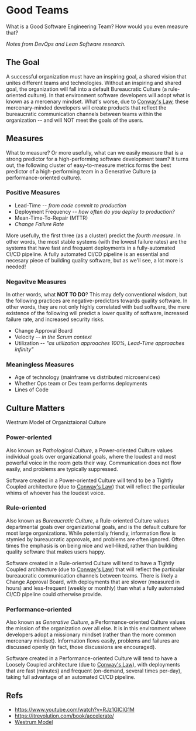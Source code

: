 # Good Teams

What is a Good Software Engineering Team? How would you even measure that? 

*Notes from DevOps and Lean Software research.*

## The Goal

A successful organization must have an inspiring goal, a shared vision that unites different teams and technologies. Without an inspiring and shared goal, the organization will fall into a default Bureaucratic Culture (a rule-oriented culture). In that environment software developers will adopt what is known as a mercenary mindset. What's worse, due to [Conway's Law](https://en.wikipedia.org/wiki/Conway%27s_law), these mercenary-minded developers will create products that reflect the bureaucratic communication channels between teams within the organization -- and will NOT meet the goals of the users.


## Measures

What to measure? Or more usefully, what can we easily measure that is a strong predictor for a high-performing software development team? It turns out, the following cluster of easy-to-measure metrics forms the best predictor of a high-performing team in a Generative Culture (a performance-oriented culture).

### Positive Measures

+ Lead-Time -- *from code commit to production*
+ Deployment Frequency -- *how often do you deploy to production?*
+ Mean-Time-To-Repair (MTTR)
+ *Change Failure Rate*

More usefully, the first three (as a cluster) predict the *fourth measure*. In other words, the most stable systems (with the lowest failure rates) are the systems that have fast and frequent deployments in a fully-automated CI/CD pipeline. A fully automated CI/CD pipeline is an essential and necesary piece of building quality software, but as we'll see, a lot more is needed!

### Negavitve Measures

In other words, what **NOT TO DO**? This may defy conventional wisdom, but the following practices are negative-predictors towards quality software. In other words, they are not only highly correlated with bad software, the mere existence of the following will predict a lower quality of software, increased failure rate, and increased security risks.

+ Change Approval Board
+ Velocity -- *in the Scrum context*
+ Utilization -- *"as utilization approaches 100%, Lead-Time approaches infinity"*


### Meaningless Measures

+ Age of technology (mainframe vs distributed microservices)
+ Whether Ops team or Dev team performs deployments
+ Lines of Code



## Culture Matters

Westrum Model of Organiztaional Culture

### Power-oriented

Also known as *Pathological Culture*, a Power-oriented Culture values individual goals over organizational goals, where the loudest and most powerful voice in the room gets their way. Communication does not flow easily, and problems are typically suppressed.

Software created in a Power-oriented Culture will tend to be a Tightly Coupled architecture (due to [Conway's Law](https://en.wikipedia.org/wiki/Conway%27s_law)) that will reflect the particular whims of whoever has the loudest voice.


### Rule-oriented

Also known as *Bureaucratic Culture*, a Rule-oriented Culture values departmental goals over organizational goals, and is the default culture for most large organizations. While potentially friendly, information flow is stymied by bureaucratic approvals, and problems are often ignored. Often times the emphasis is on being nice and well-liked, rather than building quality software that makes users happy.

Software created in a Rule-oriented Culture will tend to have a Tightly Coupled architecture (due to [Conway's Law](https://en.wikipedia.org/wiki/Conway%27s_law)) that will reflect the particular bureaucratic communication channels between teams. There is likely a Change Approval Board, with deployments that are slower (measured in hours) and less-frequent (weekly or monthly) than what a fully automated CI/CD pipeline could otherwise provide.


### Performance-oriented

Also known as *Generative Culture*, a Performance-oriented Culture values the mission of the organization over all else. It is in this environment where developers adopt a missionary mindset (rather than the more common mercenary mindset). Information flows easily, problems and failures are discussed openly (in fact, those discussions are encouraged).

Software created in a Performance-oriented Culture will tend to have a Loosely Coupled architecture (due to [Conway's Law](https://en.wikipedia.org/wiki/Conway%27s_law)), with deployments that are fast (minutes) and frequent (on-demand, several times per-day), taking full advantage of an automated CI/CD pipeline.



## Refs

+ https://www.youtube.com/watch?v=RJz1GlClG1M
+ https://itrevolution.com/book/accelerate/
+ [Westrum Model](https://qualitysafety.bmj.com/content/13/suppl_2/ii22)

